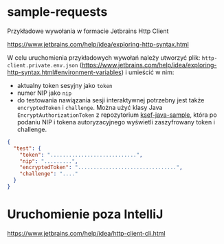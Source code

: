 # sample-requests

Przykładowe wywołania w formacie Jetbrains Http Client

https://www.jetbrains.com/help/idea/exploring-http-syntax.html

W celu uruchomienia przykładowych wywołań należy utworzyć plik: `http-client.private.env.json` (https://www.jetbrains.com/help/idea/exploring-http-syntax.html#environment-variables) i umieścić w nim:

- aktualny token sesyjny jako `token`
- numer NIP jako `nip`
- do testowania nawiązania sesji interaktywnej potrzebny jest także `encryptedToken` i `challenge`. Można użyć klasy Java `EncryptAuthorizationToken` z repozytorium [ksef-java-sample](https://github.com/ksef4dev/ksef-java-sample), która po podaniu NIP i tokena autoryzacyjnego wyświetli zaszyfrowany token i challenge.

````json
{
  "test": {
    "token": "............................",
    "nip": ".........",
    "encryptedToken": "................................",
    "challenge": "...."
  }
}
````

# Uruchomienie poza IntelliJ

https://www.jetbrains.com/help/idea/http-client-cli.html
